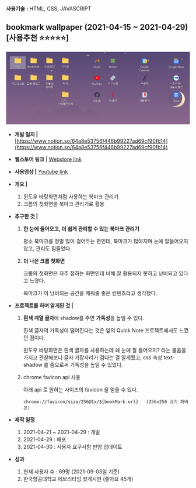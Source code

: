 **사용기술** **:** HTML, CSS, JAVASCRIPT

## bookmark wallpaper (2021-04-15 ~ 2021-04-29) [사용**추천** ⭐⭐⭐⭐⭐]

<img src="./cature.png">

<br>

- **개발 일지 |** [https://www.notion.so/64a8e53756f446b99227ad69cf90fb14](https://www.notion.so/64a8e53756f446b99227ad69cf90fb14)
- **웹스토어 링크** | [Webstore link](https://chrome.google.com/webstore/detail/new-tab-bookmark-manager/hlggoabjcpdkphbmlgoblempopodkaif?hl=ko)
- **사용영상 |** [Youtube link](https://www.youtube.com/watch?v=HhKZuQ-ZudQ)

- **개요 |**

  1. 윈도우 바탕화면처럼 사용하는 북마크 관리기
  2. 크롬의 첫화면을 북마크 관리기로 활용

- **추구한 것 |**

  1. **한 눈에 들어오고, 더 쉽게 관리할 수 있는 북마크 관리기**

     평소 북마크를 정말 많이 걸어두는 편인데, 북마크가 많아지며 눈에 잘들어오지 않고, 관리도 힘들었다.

  2. **더 나은 크롬 첫화면**

     크롬의 첫화면은 자주 접하는 화면인데 비해 잘 활용되지 못하고 낭비되고 있다고 느꼈다.

     북마크가 이 낭비되는 공간을 채워줄 좋은 컨텐츠라고 생각했다.

- **프로젝트를 하며 알게된 것 |**

  1. **흰색 계열 글자**에 shadow를 주면 **가독성**을 높일 수 있다.

     흰색 글자의 가독성이 떨어진다는 것은 앞의 Quick Note 프로젝트에서도 느꼈던 점이다.

     윈도우 바탕화면은 흰색 글자를 사용하는데 왜 눈에 잘 들어오지? 라는 물음을 가지고 관찰해보니 글자 가장자리가 검다는 걸 알게됬고, css 속성 text-shadow 를 줌으로써 가독성을 높일 수 있었다.

  2. chrome favicon api 사용

     아래 api 로 원하는 사이즈의 favicon 을 얻을 수 있다.

     ```
     chrome://favicon/size/256@1x/${bookMark.url}   (256x256 크기 파비콘)
     ```

- **제작 일정**

  1. 2021-04-21 ~ 2021-04-29 : 개발
  2. 2021-04-29 : 배포
  3. 2021-04-30 : 사용자 요구사항 반영 업데이트

- **성과**
  1. 현재 사용자 수 : 69명 (2021-09-03일 기준)
  2. 한국항공대학교 에브리타임 핫게시판 (좋아요 45개)
